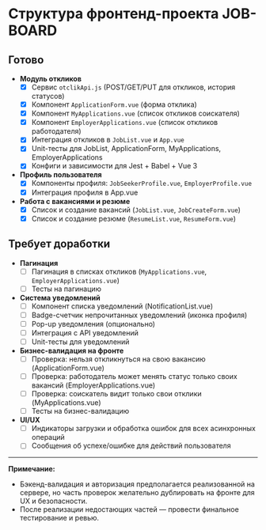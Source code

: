 # Структура фронтенд-проекта JOB-BOARD

## Готово

- **Модуль откликов**
  - [x] Сервис `otclikApi.js` (POST/GET/PUT для откликов, история статусов)
  - [x] Компонент `ApplicationForm.vue` (форма отклика)
  - [x] Компонент `MyApplications.vue` (список откликов соискателя)
  - [x] Компонент `EmployerApplications.vue` (список откликов работодателя)
  - [x] Интеграция откликов в `JobList.vue` и `App.vue`
  - [x] Unit-тесты для JobList, ApplicationForm, MyApplications, EmployerApplications
  - [x] Конфиги и зависимости для Jest + Babel + Vue 3

- **Профиль пользователя**
  - [x] Компоненты профиля: `JobSeekerProfile.vue`, `EmployerProfile.vue`
  - [x] Интеграция профиля в App.vue

- **Работа с вакансиями и резюме**
  - [x] Список и создание вакансий (`JobList.vue`, `JobCreateForm.vue`)
  - [x] Список и создание резюме (`ResumeList.vue`, `ResumeForm.vue`)

## Требует доработки

- **Пагинация**
  - [ ] Пагинация в списках откликов (`MyApplications.vue`, `EmployerApplications.vue`)
  - [ ] Тесты на пагинацию

- **Система уведомлений**
  - [ ] Компонент списка уведомлений (NotificationList.vue)
  - [ ] Badge-счетчик непрочитанных уведомлений (иконка профиля)
  - [ ] Pop-up уведомления (опционально)
  - [ ] Интеграция с API уведомлений
  - [ ] Unit-тесты для уведомлений

- **Бизнес-валидация на фронте**
  - [ ] Проверка: нельзя откликнуться на свою вакансию (ApplicationForm.vue)
  - [ ] Проверка: работодатель может менять статус только своих вакансий (EmployerApplications.vue)
  - [ ] Проверка: соискатель видит только свои отклики (MyApplications.vue)
  - [ ] Тесты на бизнес-валидацию

- **UI/UX**
  - [ ] Индикаторы загрузки и обработка ошибок для всех асинхронных операций
  - [ ] Сообщения об успехе/ошибке для действий пользователя

---

**Примечание:**
- Бэкенд-валидация и авторизация предполагается реализованной на сервере, но часть проверок желательно дублировать на фронте для UX и безопасности.
- После реализации недостающих частей — провести финальное тестирование и ревью.
